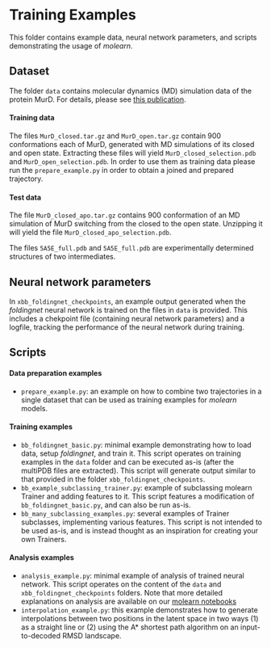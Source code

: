 # Training Examples

This folder contains example data, neural network parameters, and scripts demonstrating the usage of *molearn*.

## Dataset

The folder `data` contains molecular dynamics (MD) simulation data of the protein MurD. For details, please see [this publication](
https://journals.aps.org/prx/abstract/10.1103/PhysRevX.11.011052).

#### Training data

The files `MurD_closed.tar.gz` and `MurD_open.tar.gz` contain 900 conformations each of MurD, generated with MD simulations of its closed and open state. Extracting these files will yield `MurD_closed_selection.pdb` and `MurD_open_selection.pdb`.
In order to use them as training data please run the `prepare_example.py` in order to obtain a joined and prepared trajectory.

#### Test data

The file `MurD_closed_apo.tar.gz` contains 900 conformation of an MD simulation of MurD switching from the closed to the open state. Unzipping it will yield the file `MurD_closed_apo_selection.pdb`.

The files `5A5E_full.pdb` and `5A5E_full.pdb` are experimentally determined structures of two intermediates.


## Neural network parameters

In `xbb_foldingnet_checkpoints`, an example output generated when the *foldingnet* neural network is trained on the files in `data` is provided. This includes a chekpoint file (containing neural network parameters) and a logfile, tracking the performance of the neural network during training.


## Scripts

#### Data preparation examples

* `prepare_example.py`: an example on how to combine two trajectories in a single dataset that can be used as training examples for *molearn* models.

#### Training examples

* `bb_foldingnet_basic.py`: minimal example demonstrating how to load data, setup *foldingnet*, and train it. This script operates on training examples in the `data` folder and can be executed as-is (after the multiPDB files are extracted). This script will generate output similar to that provided in the folder `xbb_foldingnet_checkpoints`.
* `bb_example_subclassing_trainer.py`: example of subclassing molearn Trainer and adding features to it. This script features a modification of `bb_foldingnet_basic.py`, and can also be run as-is.
* `bb_many_subclassing_examples.py`: several examples of Trainer subclasses, implementing various features. This script is not intended to be used as-is, and is instead thought as an inspiration for creating your own Trainers.

#### Analysis examples

* `analysis_example.py`: minimal example of analysis of trained neural network. This script operates on the content of the `data` and `xbb_foldingnet_checkpoints` folders. Note that more detailed explanations on analysis are available on our [molearn notebooks](https://github.com/Degiacomi-Lab/molearn_notebook)
* `interpolation_example.py`: this example demonstrates how to generate interpolations between two positions in the latent space in two ways (1) as a straight line or (2) using the A* shortest path algorithm on an input-to-decoded RMSD landscape.
